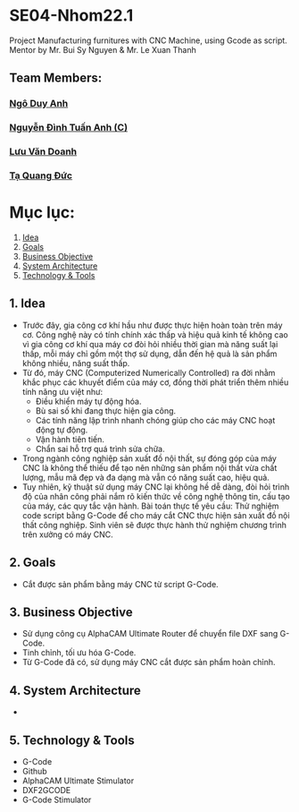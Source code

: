 # SE04-Nhom22.1
Project Manufacturing furnitures with CNC Machine, using Gcode as script. Mentor by Mr. Bui Sy Nguyen & Mr. Le Xuan Thanh

## Team Members:
### [Ngô Duy Anh](https://www.facebook.com/anh.duy.11/)
### [Nguyễn Đình Tuấn Anh (C)](https://www.facebook.com/rekt.anh/)
### [Lưu Văn Doanh](https://www.facebook.com/luu.danh.50702)
### [Tạ Quang Đức](https://www.facebook.com/duc.ta.14473)

# Mục lục:
1. [Idea](#idea)
2. [Goals](#goals)
3. [Business Objective](#business-objective)
4. [System Architecture](#system-architecture)
5. [Technology & Tools](#technology-&-tools)


## 1. Idea
* Trước đây, gia công cơ khí hầu như được thực hiện hoàn toàn trên máy cơ. Công nghệ này có tính chính xác thấp và hiệu quả kinh tế không cao vì gia công cơ khí qua máy cơ đòi hỏi nhiều thời gian mà năng suất lại thấp, mỗi máy chỉ gồm một thợ sử dụng, dẫn đến hệ quả là sản phẩm không nhiều, năng suất thấp.
* Từ đó, máy CNC (Computerized Numerically Controlled) ra đời nhằm khắc phục các khuyết điểm của máy cơ, đồng thời phát triển thêm nhiều tính năng ưu việt như: 
  * Điều khiển máy tự động hóa.
  * Bù sai số khi đang thực hiện gia công. 
  * Các tính năng lập trình nhanh chóng giúp cho các máy CNC hoạt động tự động. 
  * Vận hành tiên tiến.
  * Chẩn sai hỗ trợ quá trình sửa chữa.
* Trong ngành công nghiệp sản xuất đồ nội thất, sự đóng góp của máy CNC là không thể thiếu để tạo nên những sản phẩm nội thất vừa chất lượng, mẫu mã đẹp và đa dạng mà vẫn có năng suất cao, hiệu quả.
* Tuy nhiên, kỹ thuật sử dụng máy CNC lại không hề dễ dàng, đòi hỏi trình độ của nhân công phải nắm rõ kiến thức về công nghệ thông tin, cấu tạo của máy, các quy tắc vận hành. Bài toán thực tế yêu cầu: Thử nghiệm code script bằng G-Code để cho máy cắt CNC thực hiện sản xuất đồ nội thất công nghiệp. Sinh viên sẽ được thực hành thử nghiệm chương trình trên xưởng có máy CNC.

## 2. Goals
* Cắt được sản phẩm bằng máy CNC từ script G-Code.

## 3. Business Objective
* Sử dụng công cụ AlphaCAM Ultimate Router để chuyển file DXF sang G-Code.
* Tinh chỉnh, tối ưu hóa G-Code.
* Từ G-Code đã có, sử dụng máy CNC cắt được sản phẩm hoàn chỉnh.

## 4. System Architecture
* 

## 5. Technology & Tools
* G-Code
* Github
* AlphaCAM Ultimate Stimulator
* DXF2GCODE
* G-Code Stimulator

